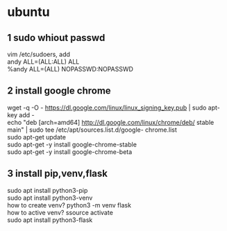 # ubuntu  
## 1 sudo whiout passwd  
   vim /etc/sudoers, add   
   andy    ALL=(ALL:ALL) ALL  
   %andy ALL=(ALL) NOPASSWD:NOPASSWD  
  
## 2 install google chrome  
   wget -q -O - https://dl.google.com/linux/linux_signing_key.pub | sudo apt-key add -  
   echo "deb [arch=amd64] http://dl.google.com/linux/chrome/deb/ stable main" | sudo tee /etc/apt/sources.list.d/google-          chrome.list  
   sudo apt-get update  
   sudo apt-get -y install google-chrome-stable  
   sudo apt-get -y install google-chrome-beta  
   
## 3 install pip,venv,flask  
   sudo apt install python3-pip  
   sudo apt install python3-venv  
   how to create venv? python3 -m venv flask  
   how to active venv? ssource activate   
   sudo apt install python3-flask  
